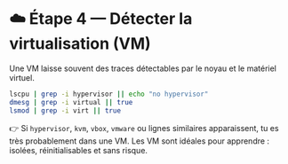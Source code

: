 # ☁️ Étape 4 — Détecter la virtualisation (VM)

Une VM laisse souvent des traces détectables par le noyau et le matériel virtuel.

```bash
lscpu | grep -i hypervisor || echo "no hypervisor"
dmesg | grep -i virtual || true
lsmod | grep -i virt || true
````

👉 Si `hypervisor`, `kvm`, `vbox`, `vmware` ou lignes similaires apparaissent, tu es très probablement dans une VM.
Les VM sont idéales pour apprendre : isolées, réinitialisables et sans risque.

